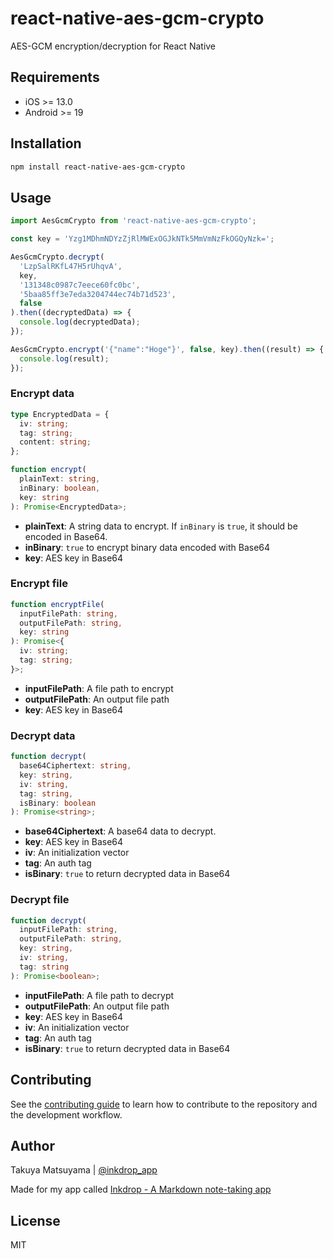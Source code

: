 # react-native-aes-gcm-crypto

AES-GCM encryption/decryption for React Native

## Requirements

- iOS >= 13.0
- Android >= 19

## Installation

```sh
npm install react-native-aes-gcm-crypto
```

## Usage

```js
import AesGcmCrypto from 'react-native-aes-gcm-crypto';

const key = 'Yzg1MDhmNDYzZjRlMWExOGJkNTk5MmVmNzFkOGQyNzk=';

AesGcmCrypto.decrypt(
  'LzpSalRKfL47H5rUhqvA',
  key,
  '131348c0987c7eece60fc0bc',
  '5baa85ff3e7eda3204744ec74b71d523',
  false
).then((decryptedData) => {
  console.log(decryptedData);
});

AesGcmCrypto.encrypt('{"name":"Hoge"}', false, key).then((result) => {
  console.log(result);
});
```

### Encrypt data

```ts
type EncryptedData = {
  iv: string;
  tag: string;
  content: string;
};

function encrypt(
  plainText: string,
  inBinary: boolean,
  key: string
): Promise<EncryptedData>;
```

- **plainText**: A string data to encrypt. If `inBinary` is `true`, it should be encoded in Base64.
- **inBinary**: `true` to encrypt binary data encoded with Base64
- **key**: AES key in Base64

### Encrypt file

```ts
function encryptFile(
  inputFilePath: string,
  outputFilePath: string,
  key: string
): Promise<{
  iv: string;
  tag: string;
}>;
```

- **inputFilePath**: A file path to encrypt
- **outputFilePath**: An output file path
- **key**: AES key in Base64

### Decrypt data

```ts
function decrypt(
  base64Ciphertext: string,
  key: string,
  iv: string,
  tag: string,
  isBinary: boolean
): Promise<string>;
```

- **base64Ciphertext**: A base64 data to decrypt.
- **key**: AES key in Base64
- **iv**: An initialization vector
- **tag**: An auth tag
- **isBinary**: `true` to return decrypted data in Base64

### Decrypt file

```ts
function decrypt(
  inputFilePath: string,
  outputFilePath: string,
  key: string,
  iv: string,
  tag: string
): Promise<boolean>;
```

- **inputFilePath**: A file path to decrypt
- **outputFilePath**: An output file path
- **key**: AES key in Base64
- **iv**: An initialization vector
- **tag**: An auth tag
- **isBinary**: `true` to return decrypted data in Base64

## Contributing

See the [contributing guide](CONTRIBUTING.md) to learn how to contribute to the repository and the development workflow.

## Author

Takuya Matsuyama | [@inkdrop_app](https://twitter.com/inkdrop_app)

Made for my app called [Inkdrop - A Markdown note-taking app](https://www.inkdrop.app/)

## License

MIT
